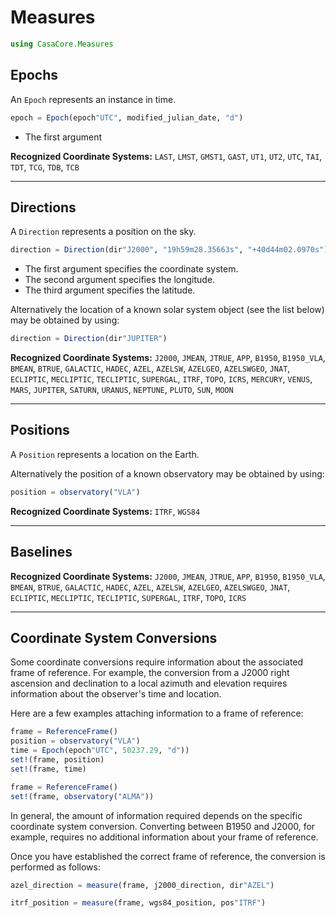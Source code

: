 # Measures

```julia
using CasaCore.Measures
```

## Epochs

An `Epoch` represents an instance in time.

```julia
epoch = Epoch(epoch"UTC", modified_julian_date, "d")
```

* The first argument

**Recognized Coordinate Systems:**
`LAST`, `LMST`, `GMST1`, `GAST`, `UT1`, `UT2`, `UTC`,
`TAI`, `TDT`, `TCG`, `TDB`, `TCB`

--------------------------------------------------

## Directions

A `Direction` represents a position on the sky.

```julia
direction = Direction(dir"J2000", "19h59m28.35663s", "+40d44m02.0970s")
```

* The first argument specifies the coordinate system.
* The second argument specifies the longitude.
* The third argument specifies the latitude.

Alternatively the location of a known solar system object (see the list below)
may be obtained by using:

```julia
direction = Direction(dir"JUPITER")
```

**Recognized Coordinate Systems:**
`J2000`, `JMEAN`, `JTRUE`, `APP`, `B1950`, `B1950_VLA`, `BMEAN`, `BTRUE`,
`GALACTIC`, `HADEC`, `AZEL`, `AZELSW`, `AZELGEO`, `AZELSWGEO`, `JNAT`,
`ECLIPTIC`, `MECLIPTIC`, `TECLIPTIC`, `SUPERGAL`, `ITRF`, `TOPO`, `ICRS`,
`MERCURY`, `VENUS`, `MARS`, `JUPITER`, `SATURN`, `URANUS`, `NEPTUNE`,
`PLUTO`, `SUN`, `MOON`

--------------------------------------------------

## Positions

A `Position` represents a location on the Earth.

Alternatively the position of a known observatory may be obtained by using:

```julia
position = observatory("VLA")
```

**Recognized Coordinate Systems:**
`ITRF`, `WGS84`

--------------------------------------------------

## Baselines

**Recognized Coordinate Systems:**
`J2000`, `JMEAN`, `JTRUE`, `APP`, `B1950`, `B1950_VLA`, `BMEAN`, `BTRUE`,
`GALACTIC`, `HADEC`, `AZEL`, `AZELSW`, `AZELGEO`, `AZELSWGEO`, `JNAT`,
`ECLIPTIC`, `MECLIPTIC`, `TECLIPTIC`, `SUPERGAL`, `ITRF`, `TOPO`, `ICRS`

--------------------------------------------------

## Coordinate System Conversions

Some coordinate conversions require information about the associated frame of reference.
For example, the conversion from a J2000 right ascension and declination to a local
azimuth and elevation requires information about the observer's time and location.

Here are a few examples attaching information to a frame of reference:

```julia
frame = ReferenceFrame()
position = observatory("VLA")
time = Epoch(epoch"UTC", 50237.29, "d"))
set!(frame, position)
set!(frame, time)
```

```julia
frame = ReferenceFrame()
set!(frame, observatory("ALMA"))
```

In general, the amount of information required depends on the specific coordinate system
conversion. Converting between B1950 and J2000, for example, requires no additional information
about your frame of reference.

Once you have established the correct frame of reference, the conversion is performed as follows:

```julia
azel_direction = measure(frame, j2000_direction, dir"AZEL")
```

```julia
itrf_position = measure(frame, wgs84_position, pos"ITRF")
```

